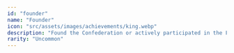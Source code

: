 ```yaml
---
id: "founder"
name: "Founder"
icon: "src/assets/images/achievements/king.webp"
description: "Found the Confederation or actively participated in the Forest Cup 2022 and beyond."
rarity: "Uncommon"
---
```


